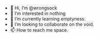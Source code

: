 - 👋 Hi, I’m @wrongsock
- 👀 I’m interested in nothing
- 🌱 I’m currently learning emptyness.
- 💞️ I’m looking to collaborate on the void.
- 📫 How to reach me space.

<!---
wrongsock/wrongsock is a ✨ special ✨ repository because its `README.md` (this file) appears on your GitHub profile.
You can click the Preview link to take a look at your changes.
--->
